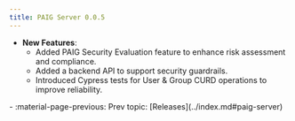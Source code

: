 ```yaml
---
title: PAIG Server 0.0.5
---
```


- **New Features**:  
    - Added PAIG Security Evaluation feature to enhance risk assessment and compliance.
    - Added a backend API to support security guardrails.
    - Introduced Cypress tests for User & Group CURD operations to improve reliability.

<div class="grid cards" markdown>
-  :material-page-previous: Prev topic: [Releases](../index.md#paig-server)
</div>